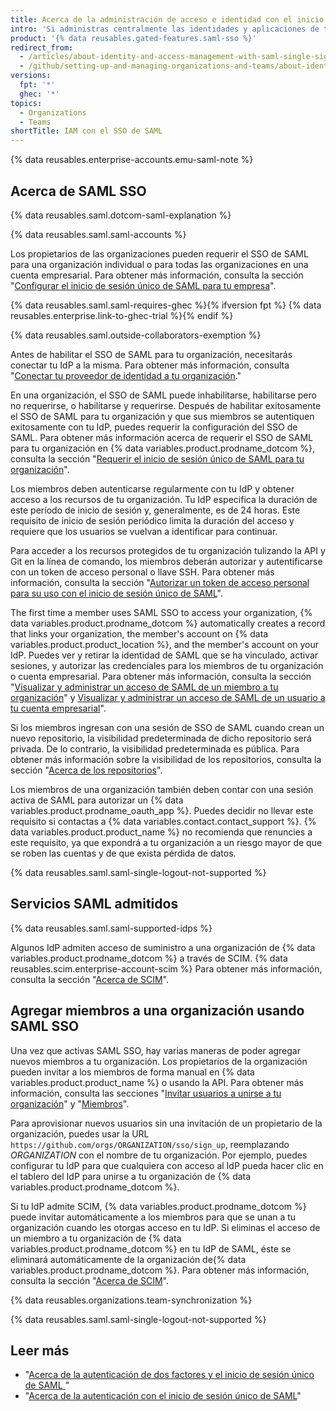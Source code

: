 ```yaml
---
title: Acerca de la administración de acceso e identidad con el inicio de sesión único de SAML
intro: 'Si administras centralmente las identidades y aplicaciones de tus usuarios con un provedor de identidad (IdP), puedes configurar el inicio de sesión único (SSO) del Lenguaje de Marcado para Confirmaciones de Seguridad (SAML) para proteger los recursos de tu organización en {% data variables.product.prodname_dotcom %}.'
product: '{% data reusables.gated-features.saml-sso %}'
redirect_from:
  - /articles/about-identity-and-access-management-with-saml-single-sign-on
  - /github/setting-up-and-managing-organizations-and-teams/about-identity-and-access-management-with-saml-single-sign-on
versions:
  fpt: '*'
  ghec: '*'
topics:
  - Organizations
  - Teams
shortTitle: IAM con el SSO de SAML
---
```


{% data reusables.enterprise-accounts.emu-saml-note %}

## Acerca de SAML SSO

{% data reusables.saml.dotcom-saml-explanation %}

{% data reusables.saml.saml-accounts %}

Los propietarios de las organizaciones pueden requerir el SSO de SAML para una organización individual o para todas las organizaciones en una cuenta empresarial. Para obtener más información, consulta la sección "[Configurar el inicio de sesión único de SAML para tu empresa](/enterprise-cloud@latest/admin/authentication/managing-identity-and-access-for-your-enterprise/configuring-saml-single-sign-on-for-your-enterprise)".

{% data reusables.saml.saml-requires-ghec %}{% ifversion fpt %} {% data reusables.enterprise.link-to-ghec-trial %}{% endif %}

{% data reusables.saml.outside-collaborators-exemption %}

Antes de habilitar el SSO de SAML para tu organización, necesitarás conectar tu IdP a la misma. Para obtener más información, consulta "[Conectar tu proveedor de identidad a tu organización](/organizations/managing-saml-single-sign-on-for-your-organization/connecting-your-identity-provider-to-your-organization)."

En una organización, el SSO de SAML puede inhabilitarse, habilitarse pero no requerirse, o habilitarse y requerirse. Después de habilitar exitosamente el SSO de SAML para tu organización y que sus miembros se autentiquen exitosamente con tu IdP, puedes requerir la configuración del SSO de SAML. Para obtener más información acerca de requerir el SSO de SAML para tu organización en {% data variables.product.prodname_dotcom %}, consulta la sección "[Requerir el inicio de sesión único de SAML para tu organización](/articles/enforcing-saml-single-sign-on-for-your-organization)".

Los miembros deben autenticarse regularmente con tu IdP y obtener acceso a los recursos de tu organización. Tu IdP especifica la duración de este período de inicio de sesión y, generalmente, es de 24 horas. Este requisito de inicio de sesión periódico limita la duración del acceso y requiere que los usuarios se vuelvan a identificar para continuar.

Para acceder a los recursos protegidos de tu organización tulizando la API y Git en la línea de comando, los miembros deberán autorizar y autentificarse con un token de acceso personal o llave SSH. Para obtener más información, consulta la sección "[Autorizar un token de acceso personal para su uso con el inicio de sesión único de SAML](/github/authenticating-to-github/authorizing-a-personal-access-token-for-use-with-saml-single-sign-on)".

The first time a member uses SAML SSO to access your organization, {% data variables.product.prodname_dotcom %} automatically creates a record that links your organization, the member's account on {% data variables.product.product_location %}, and the member's account on your IdP. Puedes ver y retirar la identidad de SAML que se ha vinculado, activar sesiones, y autorizar las credenciales para los miembros de tu organización o cuenta empresarial. Para obtener más información, consulta la sección "[Visualizar y administrar un acceso de SAML de un miembro a tu organización](/organizations/granting-access-to-your-organization-with-saml-single-sign-on/viewing-and-managing-a-members-saml-access-to-your-organization)" y [Visualizar y administrar un acceso de SAML de un usuario a tu cuenta empresarial](/enterprise-cloud@latest/admin/user-management/managing-users-in-your-enterprise/viewing-and-managing-a-users-saml-access-to-your-enterprise)".

Si los miembros ingresan con una sesión de SSO de SAML cuando crean un nuevo repositorio, la visibilidad predeterminada de dicho repositorio será privada. De lo contrario, la visibilidad predeterminada es pública. Para obtener más información sobre la visibilidad de los repositorios, consulta la sección "[Acerca de los repositorios](/repositories/creating-and-managing-repositories/about-repositories#about-repository-visibility)".

Los miembros de una organización también deben contar con una sesión activa de SAML para autorizar un {% data variables.product.prodname_oauth_app %}. Puedes decidir no llevar este requisito si contactas a {% data variables.contact.contact_support %}. {% data variables.product.product_name %} no recomienda que renuncies a este requisito, ya que expondrá a tu organización a un riesgo mayor de que se roben las cuentas y de que exista pérdida de datos.

{% data reusables.saml.saml-single-logout-not-supported %}

## Servicios SAML admitidos

{% data reusables.saml.saml-supported-idps %}

Algunos IdP admiten acceso de suministro a una organización de {% data variables.product.prodname_dotcom %} a través de SCIM. {% data reusables.scim.enterprise-account-scim %} Para obtener más información, consulta la sección "[Acerca de SCIM](/organizations/managing-saml-single-sign-on-for-your-organization/about-scim)".

## Agregar miembros a una organización usando SAML SSO

Una vez que activas SAML SSO, hay varias maneras de poder agregar nuevos miembros a tu organización. Los propietarios de la organización pueden invitar a los miembros de forma manual en {% data variables.product.product_name %} o usando la API. Para obtener más información, consulta las secciones "[Invitar usuarios a unirse a tu organización](/articles/inviting-users-to-join-your-organization)" y "[Miembros](/rest/reference/orgs#add-or-update-organization-membership)".

Para aprovisionar nuevos usuarios sin una invitación de un propietario de la organización, puedes usar la URL `https://github.com/orgs/ORGANIZATION/sso/sign_up`, reemplazando _ORGANIZATION_ con el nombre de tu organización. Por ejemplo, puedes configurar tu IdP para que cualquiera con acceso al IdP pueda hacer clic en el tablero del IdP para unirse a tu organización de {% data variables.product.prodname_dotcom %}.

Si tu IdP admite SCIM, {% data variables.product.prodname_dotcom %} puede invitar automáticamente a los miembros para que se unan a tu organización cuando les otorgas acceso en tu IdP. Si eliminas el acceso de un miembro a tu organización de {% data variables.product.prodname_dotcom %} en tu IdP de SAML, éste se eliminará automáticamente de la organización de{% data variables.product.prodname_dotcom %}. Para obtener más información, consulta la sección "[Acerca de SCIM](/organizations/managing-saml-single-sign-on-for-your-organization/about-scim)".

{% data reusables.organizations.team-synchronization %}

{% data reusables.saml.saml-single-logout-not-supported %}

## Leer más

- "[Acerca de la autenticación de dos factores y el inicio de sesión único de SAML ](/articles/about-two-factor-authentication-and-saml-single-sign-on)"
- "[Acerca de la autenticación con el inicio de sesión único de SAML](/github/authenticating-to-github/about-authentication-with-saml-single-sign-on)"
